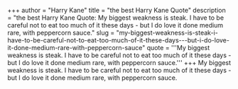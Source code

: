 +++
author = "Harry Kane"
title = "the best Harry Kane Quote"
description = "the best Harry Kane Quote: My biggest weakness is steak. I have to be careful not to eat too much of it these days - but I do love it done medium rare, with peppercorn sauce."
slug = "my-biggest-weakness-is-steak-i-have-to-be-careful-not-to-eat-too-much-of-it-these-days---but-i-do-love-it-done-medium-rare-with-peppercorn-sauce"
quote = '''My biggest weakness is steak. I have to be careful not to eat too much of it these days - but I do love it done medium rare, with peppercorn sauce.'''
+++
My biggest weakness is steak. I have to be careful not to eat too much of it these days - but I do love it done medium rare, with peppercorn sauce.
